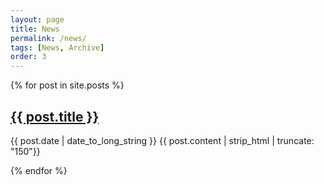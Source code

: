 ```yaml
---
layout: page
title: News
permalink: /news/
tags: [News, Archive]
order: 3
---
```


{% for post in site.posts %}

   <h2>
     <a href="{{ post.url }}">
       {{ post.title }}
     </a>
   </h2>
   <time datetime="{{ post.date | date: "%Y-%m-%d" }}">{{ post.date | date_to_long_string }}</time>
   {{ post.content | strip_html | truncate: "150"}}

{% endfor %}
